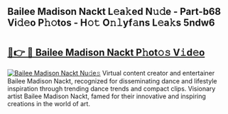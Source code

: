 ## Bailee Madison Nackt L𝚎a𝚔ed N𝚞𝚍e - Part-b68 Vi𝚍𝚎o P𝚑𝚘tos - H𝚘𝚝 O𝚗𝚕yf𝚊ns L𝚎a𝚔s 5ndw6

# <h2><a href="http://kfewen.oniu.top/?m=Bailee+Madison+Nackt">🔗👉 🔴 Bailee Madison Nackt P𝚑ot𝚘𝚜 V𝚒d𝚎o</a></h2>

[![Bailee Madison Nackt Nu𝚍e𝚜](https://i.imgur.com/0qMVB7G.gif)](http://kfewen.oniu.top/?m=Bailee+Madison+Nackt)
Virtual content creator and entertainer Bailee Madison Nackt, recognized for disseminating dance and lifestyle inspiration through trending dance trends and compact clips. Visionary artist Bailee Madison Nackt, famed for their innovative and inspiring creations in the world of art.  
